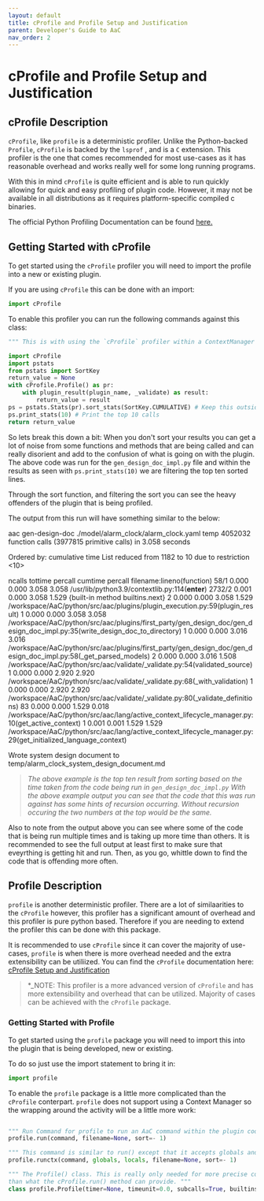 ```yaml
---
layout: default
title: cProfile and Profile Setup and Justification
parent: Developer's Guide to AaC
nav_order: 2
---
```


# cProfile and Profile Setup and Justification

## cProfile Description

`cProfile`, like `profile` is a deterministic profiler. Unlike the Python-backed `Profile`, `cProfile` is backed by the `lsprof` , and is a `C` extension.
This profiler is the one that comes recommended for most use-cases as it has reasonable overhead and works really well for some long running programs.

With this in mind `cProfile` is quite efficient and is able to run quickly allowing for quick and easy profiling of plugin code. However, it may not be available in all distributions as it requires platform-specific compiled c binaries.

The official Python Profiling Documentation can be found [here.](https://docs.python.org/3/library/profile.html)

## Getting Started with cProfile

To get started using the `cProfile` profiler you will need to import the profile into a new or existing plugin.

If you are using `cProfile` this can be done with an import:

```python
import cProfile
```

To enable this profiler you can run the following commands against this class:

```python
""" This is with using the `cProfile` profiler within a ContextManager Object. """

import cProfile
import pstats
from pstats import SortKey
return_value = None
with cProfile.Profile() as pr:
    with plugin_result(plugin_name, _validate) as result:
        return_value = result
ps = pstats.Stats(pr).sort_stats(SortKey.CUMULATIVE) # Keep this outside the context manager scope to prevent pollution in the profiler.
ps.print_stats(10) # Print the top 10 calls
return return_value
```

So lets break this down a bit:
When you don't sort your results you can get a lot of noise from some functions and methods that are being called and can really
disorient and add to the confusion of what is going on with the plugin. The above code was run for the `gen_design_doc_impl.py` file
and within the results as seen with `ps.print_stats(10)` we are filtering the top ten sorted lines.

Through the sort function, and filtering the sort you can see the heavy offenders of the plugin that is being profiled.

The output from this run will have something similar to the below:

aac gen-design-doc ./model/alarm_clock/alarm_clock.yaml temp
         4052032 function calls (3977815 primitive calls) in 3.058 seconds

   Ordered by: cumulative time
   List reduced from 1182 to 10 due to restriction <10>

   ncalls  tottime  percall  cumtime  percall filename:lineno(function)
     58/1    0.000    0.000    3.058    3.058 /usr/lib/python3.9/contextlib.py:114(__enter__)
   2732/2    0.001    0.000    3.058    1.529 {built-in method builtins.next}
        2    0.000    0.000    3.058    1.529 /workspace/AaC/python/src/aac/plugins/plugin_execution.py:59(plugin_result)
        1    0.000    0.000    3.058    3.058 /workspace/AaC/python/src/aac/plugins/first_party/gen_design_doc/gen_design_doc_impl.py:35(write_design_doc_to_directory)
        1    0.000    0.000    3.016    3.016 /workspace/AaC/python/src/aac/plugins/first_party/gen_design_doc/gen_design_doc_impl.py:58(_get_parsed_models)
        2    0.000    0.000    3.016    1.508 /workspace/AaC/python/src/aac/validate/_validate.py:54(validated_source)
        1    0.000    0.000    2.920    2.920 /workspace/AaC/python/src/aac/validate/_validate.py:68(_with_validation)
        1    0.000    0.000    2.920    2.920 /workspace/AaC/python/src/aac/validate/_validate.py:80(_validate_definitions)
       83    0.000    0.000    1.529    0.018 /workspace/AaC/python/src/aac/lang/active_context_lifecycle_manager.py:10(get_active_context)
        1    0.001    0.001    1.529    1.529 /workspace/AaC/python/src/aac/lang/active_context_lifecycle_manager.py:29(get_initialized_language_context)


Wrote system design document to temp/alarm_clock_system_design_document.md

> *The above example is the top ten result from sorting based on the time taken from the code being run in `gen_design_doc_impl.py`
> With the above example output you can see that the code that this was run against has some hints of recursion occurring. 
> Without recursion occuring the two numbers at the top would be the same.*

Also to note from the output above you can see where some of the code that is being run multiple times and is taking up more time than others. It is recommended to see the full output at least first to make sure that eveyrthing is getting hit and run. Then, as you go, whittle down to find the code that is offending more often.

## Profile Description

`profile` is another deterministic profiler. There are a lot of similaarities to the `cProfile` however, this profiler has a significant amount of overhead and this profiler is pure python based. Therefore if you are needing to extend the profiler this can be done with this package.

It is recommended to use `cProfile` since it can cover the majority of use-cases, `profile` is when there is more overhead needed and the extra extensibility can be utiliized. You can find the `cProfile` documentation here: [cProfile Setup and Justification](./cprofile.md)

>*_NOTE: This profiler is a more advanced version of `cProfile` and has more extensibility and overhead that can be utilized. Majority of cases can be achieved with the `cProfile` package. 

### Getting Started with Profile

To get started using the `profile` package you will need to import this into the plugin that is being developed, new or existing.

To do so just use the import statement to bring it in:

```python
import profile
```

To enable the `profile` package is a little more complicated than the `cProfile` conterpart.
`profile` does not support using a Context Manager so the wrapping around the activity will be a little more work:

```python

""" Run Command for profile to run an AaC command within the plugin code """
profile.run(command, filename=None, sort=- 1)

""" This command is similar to run() except that it accepts globals and locals definitions that are supplied and passed through the command being executed. """
profile.runctx(command, globals, locals, filename=None, sort=- 1)

""" The Profile() class. This is really only needed for more precise controls over the profiling being done
than what the cProfile.run() method can provide. """
class profile.Profile(timer=None, timeunit=0.0, subcalls=True, builtins=True)
